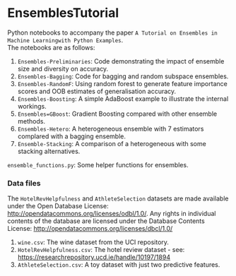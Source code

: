# EnsemblesTutorial
Python notebooks to accompany the paper `A Tutorial on Ensembles in Machine Learningwith Python Examples`.  
The notebooks are as follows:  
1. `Ensembles-Preliminaries`: Code demonstrating the impact of ensemble size and diversity on accuracy.
2. `Ensembles-Bagging`: Code for bagging and random subspace ensembles.
3. `Ensembles-RandomF`: Using random forest to generate feature importance scores and OOB estimates of generalisation accuracy.
4. `Ensembles-Boosting`: A simple AdaBoost example to illustrate the internal workings.
5. `Ensembles=GBoost`: Gradient Boosting compared with other ensemble methods. 
6. `Ensembles-Hetero`: A heterogeneous ensemble with 7 estimators complared with a bagging ensemble.
7. `Ensemble-Stacking`: A comparison of a heterogeneous with some stacking alternatives.

`ensemble_functions.py`: Some helper functions for ensembles.

### Data files

The `HotelRevHelpfulness`  and `AthleteSelection` datasets are made available under the Open Database License: http://opendatacommons.org/licenses/odbl/1.0/. Any rights in individual contents of the database are licensed under the Database Contents License: http://opendatacommons.org/licenses/dbcl/1.0/


1. `wine.csv`: The wine dataset from the UCI repository.
2. `HotelRevHelpfulness.csv`: The hotel review dataset - see: https://researchrepository.ucd.ie/handle/10197/1894
3. `AthleteSelection.csv`: A toy dataset with just two predictive features.
